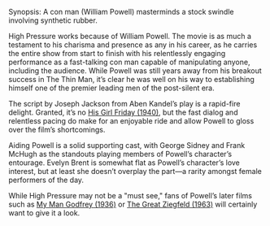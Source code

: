 Synopsis: A con man (William Powell) masterminds a stock swindle involving synthetic rubber.

High Pressure works because of William Powell. The movie is as much a testament to his charisma and presence as any in his career, as he carries the entire show from start to finish with his relentlessly engaging performance as a fast-talking con man capable of manipulating anyone, including the audience. While Powell was still years away from his breakout success in The Thin Man, it’s clear he was well on his way to establishing himself one of the premier leading men of the post-silent era.

The script by Joseph Jackson from Aben Kandel’s play is a rapid-fire delight. Granted, it’s no <a href="/browse/reviews/his-girl-friday-1940/">His Girl Friday (1940)</a>, but the fast dialog and relentless pacing do make for an enjoyable ride and allow Powell to gloss over the film’s shortcomings.

Aiding Powell is a solid supporting cast, with George Sidney and Frank McHugh as the standouts playing members of Powell’s character’s entourage. Evelyn Brent is somewhat flat as Powell’s character’s love interest, but at least she doesn’t overplay the part—a rarity amongst female performers of the day.

While High Pressure may not be a "must see," fans of Powell’s later films such as <a href="/browse/reviews/my-man-godfrey-1936/">My Man Godfrey (1936)</a> or <a href="/browse/reviews/the-great-ziegfeld-1936/">The Great Ziegfeld (1963)</a> will certainly want to give it a look.
